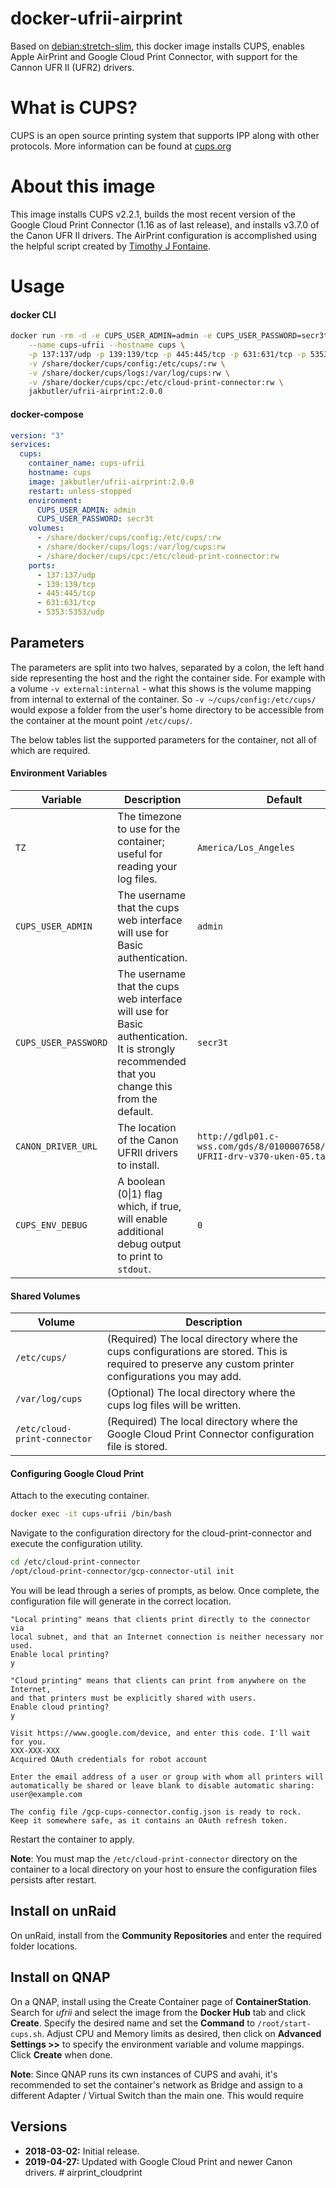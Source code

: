 # docker-ufrii-airprint

Based on [debian:stretch-slim](https://hub.docker.com/_/debian), this docker image installs CUPS, enables Apple AirPrint and Google Cloud Print Connector, with support for the Cannon UFR II (UFR2) drivers. 

# What is CUPS?

CUPS is an open source printing system that supports IPP along with other protocols. More information can be found at [cups.org](http://cups.org/)

# About this image

This image installs CUPS v2.2.1, builds the most recent version of the Google Cloud Print Connector (1.16 as of last release), and installs v3.7.0 of the Canon UFR II drivers. The AirPrint configuration is accomplished using the helpful script created by [Timothy J Fontaine](https://github.com/tjfontaine/airprint-generate). 

# Usage

#### docker CLI
```bash
docker run -rm -d -e CUPS_USER_ADMIN=admin -e CUPS_USER_PASSWORD=secr3t \
    --name cups-ufrii --hostname cups \
    -p 137:137/udp -p 139:139/tcp -p 445:445/tcp -p 631:631/tcp -p 5353:5353/udp \
    -v /share/docker/cups/config:/etc/cups/:rw \
    -v /share/docker/cups/logs:/var/log/cups:rw \
    -v /share/docker/cups/cpc:/etc/cloud-print-connector:rw \
    jakbutler/ufrii-airprint:2.0.0
```

#### docker-compose
```yaml
version: "3"
services:
  cups:
    container_name: cups-ufrii
    hostname: cups
    image: jakbutler/ufrii-airprint:2.0.0
    restart: unless-stopped
    environment:
      CUPS_USER_ADMIN: admin
      CUPS_USER_PASSWORD: secr3t
    volumes:
      - /share/docker/cups/config:/etc/cups/:rw
      - /share/docker/cups/logs:/var/log/cups:rw
      - /share/docker/cups/cpc:/etc/cloud-print-connector:rw
    ports:
      - 137:137/udp
      - 139:139/tcp
      - 445:445/tcp
      - 631:631/tcp
      - 5353:5353/udp
```
## Parameters

The parameters are split into two halves, separated by a colon, the left hand side representing the host and the right the container side. 
For example with a volume `-v external:internal` - what this shows is the volume mapping from internal to external of the container.
So `-v ~/cups/config:/etc/cups/` would expose a folder from the user's home directory to be accessible from the container at the mount point `/etc/cups/`.

The below tables list the supported parameters for the container, not all of which are required. 

#### Environment Variables

| Variable  | Description  | Default  |
| --------  | -----------  | -------  |
| `TZ`  | The timezone to use for the container; useful for reading your log files. | `America/Los_Angeles` |   
| `CUPS_USER_ADMIN`  | The username that the cups web interface will use for Basic authentication. | `admin` |   
| `CUPS_USER_PASSWORD`  | The username that the cups web interface will use for Basic authentication. It is strongly recommended that you change this from the default.| `secr3t` |
| `CANON_DRIVER_URL`  | The location of the Canon UFRII drivers to install. | `http://gdlp01.c-wss.com/gds/8/0100007658/08/linux-UFRII-drv-v370-uken-05.tar.gz` |
| `CUPS_ENV_DEBUG`  | A boolean (0\|1) flag which, if true, will enable additional debug output to print to `stdout`. | `0`

#### Shared Volumes

| Volume  | Description |
| ------------- | ------------- |
| `/etc/cups/`  | (Required) The local directory where the cups configurations are stored. This is required to preserve any custom printer configurations you may add. |
| `/var/log/cups`  | (Optional) The local directory where the cups log files will be written.|
| `/etc/cloud-print-connector`  | (Required) The local directory where the Google Cloud Print Connector configuration file is stored.  |

#### Configuring Google Cloud Print

Attach to the executing container. 
```bash
docker exec -it cups-ufrii /bin/bash
```
Navigate to the configuration directory for the cloud-print-connector and execute the configuration utility.  
```bash
cd /etc/cloud-print-connector
/opt/cloud-print-connector/gcp-connector-util init
```
You will be lead through a series of prompts, as below. Once complete, the configuration file will generate in the correct location. 
```
"Local printing" means that clients print directly to the connector via
local subnet, and that an Internet connection is neither necessary nor used.
Enable local printing?
y

"Cloud printing" means that clients can print from anywhere on the Internet,
and that printers must be explicitly shared with users.
Enable cloud printing?
y

Visit https://www.google.com/device, and enter this code. I'll wait for you.
XXX-XXX-XXX
Acquired OAuth credentials for robot account

Enter the email address of a user or group with whom all printers will automatically be shared or leave blank to disable automatic sharing:
user@example.com

The config file /gcp-cups-connector.config.json is ready to rock.
Keep it somewhere safe, as it contains an OAuth refresh token.
```
Restart the container to apply.

**Note**: You must map the `/etc/cloud-print-connector` directory on the container to a local directory on your host to ensure the configuration files persists after restart. 

## Install on unRaid
On unRaid, install from the **Community Repositories** and enter the required folder locations.

## Install on QNAP
On a QNAP, install using the Create Container page of **ContainerStation**. Search for *ufrii* and select the image from the **Docker Hub** tab and click **Create**. Specify the desired name and set the **Command** to `/root/start-cups.sh`. Adjust CPU and Memory limits as desired, then click on **Advanced Settings >>** to specify the environment variable and volume mappings. Click **Create** when done.   

**Note**: Since QNAP runs its cwn instances of CUPS and avahi, it's recommended to set the container's network as Bridge and assign to a different Adapter / Virtual Switch than the main one. This would require 

## Versions
+ **2018-03-02:** Initial release.
+ **2019-04-27:** Updated with Google Cloud Print and newer Canon drivers. # airprint_cloudprint

